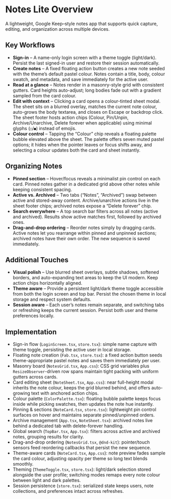 # Notes Lite Overview

A lightweight, Google Keep–style notes app that supports quick capture, editing, and organization across multiple devices.

## Key Workflows
- **Sign-in** – A name-only login screen with a theme toggle (light/dark). Persist the last signed-in user and restore their session automatically.
- **Create notes** – A fixed floating action button creates a new note seeded with the theme’s default pastel colour. Notes contain a title, body, colour swatch, and metadata, and save immediately for the active user.
- **Read at a glance** – Notes render in a masonry-style grid with consistent gutters. Card heights auto-adjust; long bodies fade out with a gradient sampled from the card colour.
- **Edit with context** – Clicking a card opens a colour-tinted sheet modal. The sheet sits on a blurred overlay, matches the current note colour, auto-grows the body textarea, and closes on Escape or backdrop click. The sheet footer hosts action chips (Colour, Pin/Unpin, Archive/Unarchive, Delete forever when applicable) using minimal glyphs (`○`/`●`) instead of emojis.
- **Colour control** – Tapping the “Colour” chip reveals a floating palette bubble elevated above the sheet. The palette offers seven muted pastel options; it hides when the pointer leaves or focus shifts away, and selecting a colour updates both the card and sheet instantly.

## Organizing Notes
- **Pinned section** – Hover/focus reveals a minimalist pin control on each card. Pinned notes gather in a dedicated grid above other notes while keeping consistent spacing.
- **Active vs. Archived** – Two tabs (“Notes”, “Archived”) swap between active and stored-away content. Archive/unarchive actions live in the sheet footer chips; archived notes expose a “Delete forever” chip.
- **Search everywhere** – A top search bar filters across all notes (active and archived). Results show active matches first, followed by archived ones.
- **Drag-and-drop ordering** – Reorder notes simply by dragging cards. Active notes let you rearrange within pinned and unpinned sections; archived notes have their own order. The new sequence is saved immediately.

## Additional Touches
- **Visual polish** – Use blurred sheet overlays, subtle shadows, softened borders, and auto-expanding text areas to keep the UI modern. Keep action chips horizontally aligned.
- **Theme aware** – Provide a persistent light/dark theme toggle accessible from both the login screen and top bar. Persist the chosen theme in local storage and respect system defaults.
- **Session aware** – Each user’s notes remain separate, and switching tabs or refreshing keeps the current session. Persist both user and theme preferences locally.

## Implementation
- Sign-in flow (`LoginScreen.tsx`, `store.tsx`): simple name capture with theme toggle, persisting the active user in local storage.
- Floating note creation (`Fab.tsx`, `store.tsx`): a fixed action button seeds theme-appropriate pastel notes and saves them immediately per user.
- Masonry board (`NotesGrid.tsx`, `App.css`): CSS grid variables plus `ResizeObserver`-driven row spans maintain tight packing with uniform gutters across cards.
- Card editing sheet (`NoteSheet.tsx`, `App.css`): near full-height modal inherits the note colour, keeps the grid blurred behind, and offers auto-growing text with anchored action chips.
- Colour palette (`ColorPalette.tsx`): floating bubble palette keeps focus inside while picking swatches, then updates the note hue instantly.
- Pinning & sections (`NoteCard.tsx`, `store.tsx`): lightweight pin control surfaces on hover and maintains separate pinned/unpinned orders.
- Archive management (`App.tsx`, `NoteSheet.tsx`): archived notes live behind a dedicated tab with delete-forever handling.
- Global search (`TopBar.tsx`, `App.tsx`): filters across active and archived notes, grouping results for clarity.
- Drag-and-drop ordering (`NotesGrid.tsx`, `@dnd-kit`): pointer/touch sensors feed reordering callbacks that persist the new sequence.
- Theme-aware cards (`NoteCard.tsx`, `App.css`): note preview fades sample the card colour, adjusting opacity per theme so long text blends smoothly.
- Theming (`ThemeToggle.tsx`, `store.tsx`): light/dark selection stored alongside the user profile; switching modes remaps every note colour between light and dark palettes.
- Session persistence (`store.tsx`): serialized state keeps users, note collections, and preferences intact across refreshes.
